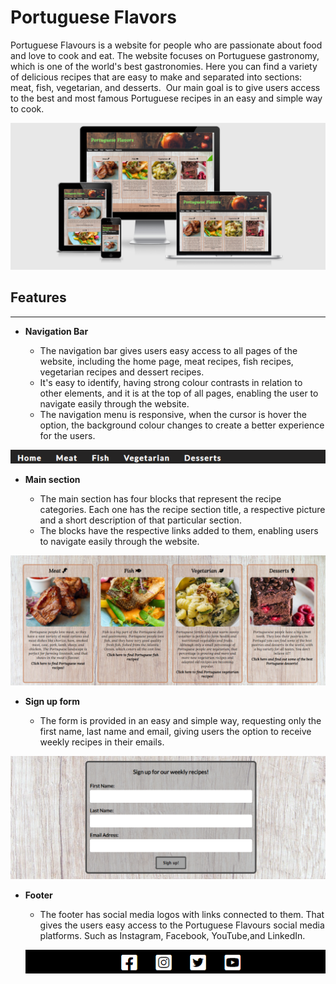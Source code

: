 # Portuguese Flavors

Portuguese Flavours is a website for people who are passionate about food and love to cook and eat. The website focuses on Portuguese gastronomy, which is one of the world's best gastronomies. Here you can find a variety of delicious recipes that are easy to make and separated into sections: meat, fish, vegetarian, and desserts. 
Our main goal is to give users access to the best and most famous Portuguese recipes in an easy and simple way to cook.

![This is an image](./assets/images/media-quires-layouts.png)

## Features
<hr>

- __Navigation Bar__

  - The navigation bar gives users easy access to all pages of the website, including the home page, meat recipes, fish recipes, vegetarian recipes and dessert recipes.
  - It's easy to identify, having strong colour contrasts in relation to other elements, and it is at the top of all pages, enabling the user to navigate easily through the website.
  - The navigation menu is responsive, when the cursor is hover the option, the background colour changes to create a better experience for the users.

![This is an image](./assets/images/navigation-menu-img.png)

- __Main section__

  - The main section has four blocks that represent the recipe categories. Each one has the recipe section title, a respective picture and a short description of that particular section.
  - The blocks have the respective links added to them, enabling users to navigate easily through the website.

![This is an image](./assets/images/main-section-img.png)

- __Sign up form__

  - The form is provided in an easy and simple way, requesting  only the first name, last name and email, giving users the  option to receive weekly recipes in their emails.

![This is an image](./assets/images/signup-form-img.png)

- __Footer__

  - The footer has social media logos with links connected to them. That gives the users easy access to the Portuguese Flavours social media platforms. Such as Instagram, Facebook, YouTube,and LinkedIn.

  ![This is an image](./assets/images/footer-img.png)